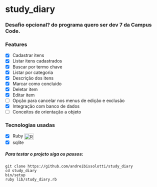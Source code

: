 # study_diary

### Desafio opcional? do programa quero ser dev 7 da Campus Code.

### Features

- [x] Cadastrar itens
- [x] Listar itens cadastrados
- [x] Buscar por termo chave
- [x] Listar por categoria
- [x] Descrição dos itens
- [x] Marcar como concluido
- [x] Deletar item
- [x] Editar item
- [ ] Opção para cancelar nos menus de edição e exclusão
- [x] Integração com banco de dados
- [ ] Conceitos de orientação a objeto

### Tecnologias usadas

- [x] Ruby <img align="center" alt="Ruby" height="20" width="30" src="https://cdn.jsdelivr.net/gh/devicons/devicon/icons/ruby/ruby-plain.svg">
- [x] sqlite

##### Para testar o projeto siga os passos:

```
git clone https://github.com/andreibissolotti/study_diary
cd study_diary
bin/setup
ruby lib/study_diary.rb
```
